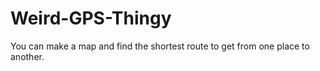 # Weird-GPS-Thingy
You can make a map and find the shortest route to get from one place to another.
